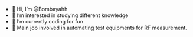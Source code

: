 - 👋 Hi, I’m @Bombayahh
- 👀 I’m interested in studying different knowledge
- 🌱 I’m currently coding for fun
- 💞️ Main job involved in automating test equipments for RF measurement.

<!---
Bombayahh/Bombayahh is a ✨ special ✨ repository because its `README.md` (this file) appears on your GitHub profile.
You can click the Preview link to take a look at your changes.
--->
